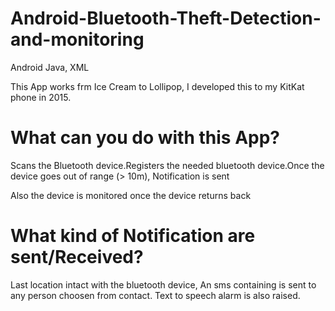 # Android-Bluetooth-Theft-Detection-and-monitoring
Android Java, XML

This App works frm Ice Cream to Lollipop, I developed this to my KitKat phone in 2015.

# What can you do with this App?

Scans the Bluetooth device.Registers the needed bluetooth device.Once the device goes out of range (> 10m), Notification is sent

Also the device is monitored once the device returns back

# What kind of Notification are sent/Received?
Last location intact with the bluetooth device, An sms containing is sent to any person choosen from contact. 
Text to speech alarm is also raised.
